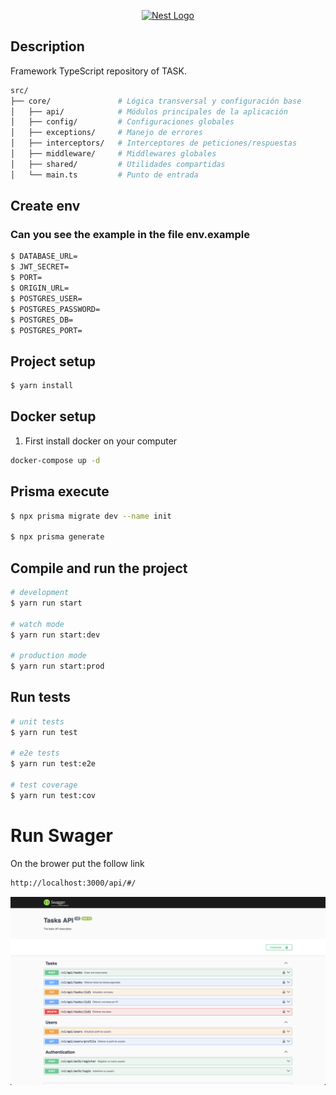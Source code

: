 <p align="center">
  <a href="http://nestjs.com/" target="blank"><img src="https://nestjs.com/img/logo-small.svg" width="120" alt="Nest Logo" /></a>
</p>

[circleci-image]: https://img.shields.io/circleci/build/github/nestjs/nest/master?token=abc123def456
[circleci-url]: https://circleci.com/gh/nestjs/nest

## Description

Framework TypeScript repository of TASK.

```bash
src/
├── core/               # Lógica transversal y configuración base
│   ├── api/            # Módulos principales de la aplicación
│   ├── config/         # Configuraciones globales
│   ├── exceptions/     # Manejo de errores
│   ├── interceptors/   # Interceptores de peticiones/respuestas
│   ├── middleware/     # Middlewares globales
│   ├── shared/         # Utilidades compartidas
│   └── main.ts         # Punto de entrada
```

## Create env

### Can you see the example in the file env.example

```bash
$ DATABASE_URL=
$ JWT_SECRET=
$ PORT=
$ ORIGIN_URL=
$ POSTGRES_USER=
$ POSTGRES_PASSWORD=
$ POSTGRES_DB=
$ POSTGRES_PORT=
```

## Project setup

```bash
$ yarn install
```

## Docker setup

1. First install docker on your computer

```bash
docker-compose up -d
```

## Prisma execute

```bash
$ npx prisma migrate dev --name init

$ npx prisma generate
```

## Compile and run the project

```bash
# development
$ yarn run start

# watch mode
$ yarn run start:dev

# production mode
$ yarn run start:prod
```

## Run tests

```bash
# unit tests
$ yarn run test

# e2e tests
$ yarn run test:e2e

# test coverage
$ yarn run test:cov
```

# Run Swager

On the brower put the follow link

```bash
http://localhost:3000/api/#/
```
![Demo del proyecto](assets/swager.png)